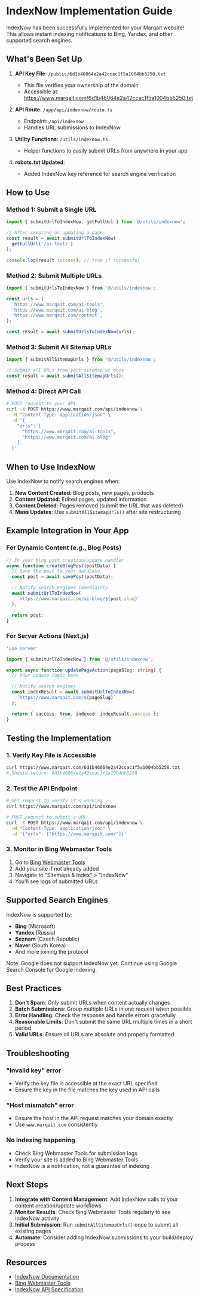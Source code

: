 # IndexNow Implementation Guide

IndexNow has been successfully implemented for your Marqait website! This allows instant indexing notifications to Bing, Yandex, and other supported search engines.

## What's Been Set Up

1. **API Key File**: `/public/6d1b46064e2a42ccac1f5a1004bb5250.txt`
   - This file verifies your ownership of the domain
   - Accessible at: https://www.marqait.com/6d1b46064e2a42ccac1f5a1004bb5250.txt

2. **API Route**: `/app/api/indexnow/route.ts`
   - Endpoint: `/api/indexnow`
   - Handles URL submissions to IndexNow

3. **Utility Functions**: `/utils/indexnow.ts`
   - Helper functions to easily submit URLs from anywhere in your app

4. **robots.txt Updated**:
   - Added IndexNow key reference for search engine verification

## How to Use

### Method 1: Submit a Single URL

```typescript
import { submitUrlToIndexNow, getFullUrl } from '@/utils/indexnow';

// After creating or updating a page
const result = await submitUrlToIndexNow(
  getFullUrl('/ai-tools')
);

console.log(result.success); // true if successful
```

### Method 2: Submit Multiple URLs

```typescript
import { submitUrlsToIndexNow } from '@/utils/indexnow';

const urls = [
  'https://www.marqait.com/ai-tools',
  'https://www.marqait.com/ai-blog',
  'https://www.marqait.com/contact',
];

const result = await submitUrlsToIndexNow(urls);
```

### Method 3: Submit All Sitemap URLs

```typescript
import { submitAllSitemapUrls } from '@/utils/indexnow';

// Submit all URLs from your sitemap at once
const result = await submitAllSitemapUrls();
```

### Method 4: Direct API Call

```bash
# POST request to your API
curl -X POST https://www.marqait.com/api/indexnow \
  -H "Content-Type: application/json" \
  -d '{
    "urls": [
      "https://www.marqait.com/ai-tools",
      "https://www.marqait.com/ai-blog"
    ]
  }'
```

## When to Use IndexNow

Use IndexNow to notify search engines when:

1. **New Content Created**: Blog posts, new pages, products
2. **Content Updated**: Edited pages, updated information
3. **Content Deleted**: Pages removed (submit the URL that was deleted)
4. **Mass Updates**: Use `submitAllSitemapUrls()` after site restructuring

## Example Integration in Your App

### For Dynamic Content (e.g., Blog Posts)

```typescript
// In your blog post creation/update handler
async function createBlogPost(postData) {
  // Save the post to your database
  const post = await savePost(postData);

  // Notify search engines immediately
  await submitUrlToIndexNow(
    `https://www.marqait.com/ai-blog/${post.slug}`
  );

  return post;
}
```

### For Server Actions (Next.js)

```typescript
'use server'

import { submitUrlToIndexNow } from '@/utils/indexnow';

export async function updatePageAction(pageSlug: string) {
  // Your update logic here

  // Notify search engines
  const indexResult = await submitUrlToIndexNow(
    `https://www.marqait.com/${pageSlug}`
  );

  return { success: true, indexed: indexResult.success };
}
```

## Testing the Implementation

### 1. Verify Key File is Accessible

```bash
curl https://www.marqait.com/6d1b46064e2a42ccac1f5a1004bb5250.txt
# Should return: 6d1b46064e2a42ccac1f5a1004bb5250
```

### 2. Test the API Endpoint

```bash
# GET request to verify it's working
curl https://www.marqait.com/api/indexnow

# POST request to submit a URL
curl -X POST https://www.marqait.com/api/indexnow \
  -H "Content-Type: application/json" \
  -d '{"urls": ["https://www.marqait.com/"]}'
```

### 3. Monitor in Bing Webmaster Tools

1. Go to [Bing Webmaster Tools](https://www.bing.com/webmasters)
2. Add your site if not already added
3. Navigate to "Sitemaps & Index" > "IndexNow"
4. You'll see logs of submitted URLs

## Supported Search Engines

IndexNow is supported by:
- **Bing** (Microsoft)
- **Yandex** (Russia)
- **Seznam** (Czech Republic)
- **Naver** (South Korea)
- And more joining the protocol

Note: Google does not support IndexNow yet. Continue using Google Search Console for Google indexing.

## Best Practices

1. **Don't Spam**: Only submit URLs when content actually changes
2. **Batch Submissions**: Group multiple URLs in one request when possible
3. **Error Handling**: Check the response and handle errors gracefully
4. **Reasonable Limits**: Don't submit the same URL multiple times in a short period
5. **Valid URLs**: Ensure all URLs are absolute and properly formatted

## Troubleshooting

### "Invalid key" error
- Verify the key file is accessible at the exact URL specified
- Ensure the key in the file matches the key used in API calls

### "Host mismatch" error
- Ensure the host in the API request matches your domain exactly
- Use `www.marqait.com` consistently

### No indexing happening
- Check Bing Webmaster Tools for submission logs
- Verify your site is added to Bing Webmaster Tools
- IndexNow is a notification, not a guarantee of indexing

## Next Steps

1. **Integrate with Content Management**: Add IndexNow calls to your content creation/update workflows
2. **Monitor Results**: Check Bing Webmaster Tools regularly to see IndexNow activity
3. **Initial Submission**: Run `submitAllSitemapUrls()` once to submit all existing pages
4. **Automate**: Consider adding IndexNow submissions to your build/deploy process

## Resources

- [IndexNow Documentation](https://www.indexnow.org/documentation)
- [Bing Webmaster Tools](https://www.bing.com/webmasters)
- [IndexNow API Specification](https://www.indexnow.org/documentation#api-specification)
